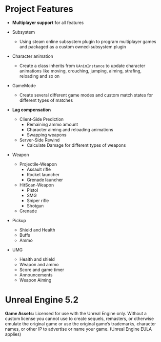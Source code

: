 # Project Features

- **Multiplayer support** for all features

- Subsystem

  - Using steam online subsystem plugin to program multiplayer games and packaged as a custom owned-subsystem plugin

- Character animation

  - Create a class inherits from `UAnimInstance` to update character animations like moving, crouching, jumping, aiming,  strafing, reloading and so on

- GameMode

  - Create several different game modes and custom match states for different types of matches

- **Lag compensation**

  - Client-Side Prediction
    - Remaining ammo amount
    - Character aiming and reloading animations
    - Swapping weapons
  - Server-Side Rewind
    - Calculate Damage for different types of weapons

- Weapon

  - Projectile-Weapon
    - Assault rifle
    - Rocket launcher
    - Grenade launcher
  - HitScan-Weapon
    - Pistol
    - SMG
    - Sniper rifle
    - Shotgun
  - Grenade

- Pickup

  - Shield and Health
  - Buffs
  - Ammo

- UMG

  - Health and shield
  - Weapon and ammo
  - Score and game timer
  - Announcements
  - Weapon Aiming

  

# Unreal Engine 5.2

**Game Assets:** Licensed for use with the Unreal Engine only. Without a custom license you cannot use to create sequels, remasters, or otherwise emulate the original game or use the original game’s trademarks, character names, or other IP to advertise or name your game. (Unreal Engine EULA applies) 





